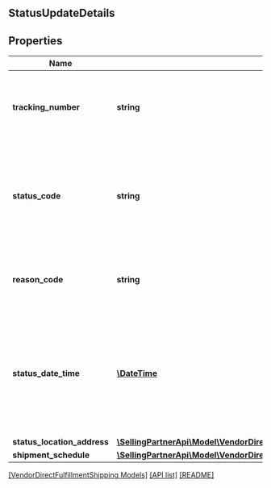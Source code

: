 ## StatusUpdateDetails

## Properties

Name | Type | Description | Notes
------------ | ------------- | ------------- | -------------
**tracking_number** | **string** | This is required to be provided for every package and should match with the trackingNumber sent for the shipment confirmation. |
**status_code** | **string** | Indicates the shipment status code of the package that provides transportation information for Amazon tracking systems and ultimately for the final customer. |
**reason_code** | **string** | Provides a reason code for the status of the package that will provide additional information about the transportation status. |
**status_date_time** | [**\DateTime**](\DateTime.md) | The date and time when the shipment status was updated. This field is expected to be in ISO-8601 date/time format, with UTC time zone or UTC offset. For example, 2020-07-16T23:00:00Z or 2020-07-16T23:00:00+01:00. |
**status_location_address** | [**\SellingPartnerApi\Model\VendorDirectFulfillmentShipping\Address**](Address.md) |  |
**shipment_schedule** | [**\SellingPartnerApi\Model\VendorDirectFulfillmentShipping\StatusUpdateDetailsShipmentSchedule**](StatusUpdateDetailsShipmentSchedule.md) |  | [optional]

[[VendorDirectFulfillmentShipping Models]](../) [[API list]](../../Api) [[README]](../../../README.md)
